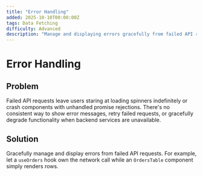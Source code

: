 ```yaml
---
title: "Error Handling"
added: 2025-10-10T00:00:00Z
tags: Data Fetching
difficulty: Advanced
description: "Manage and displaying errors gracefully from failed API requests."
---
```

# Error Handling

## Problem

Failed API requests leave users staring at loading spinners indefinitely or crash components with unhandled promise rejections. There's no consistent way to show error messages, retry failed requests, or gracefully degrade functionality when backend services are unavailable.

## Solution

Gracefully manage and display errors from failed API requests. For example, let a `useOrders` hook own the network call while an `OrdersTable` component simply renders rows.
